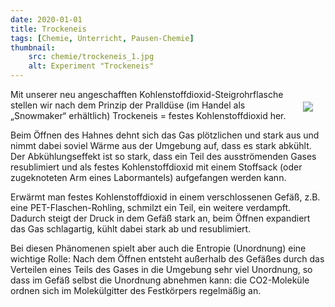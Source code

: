 ```yaml
---
date: 2020-01-01
title: Trockeneis
tags: [Chemie, Unterricht, Pausen-Chemie]
thumbnail: 
    src: chemie/trockeneis_1.jpg
    alt: Experiment "Trockeneis"
---
```


<div style="float:right; padding:20px"><img src="images/chemie/trockeneis_1.jpg"></div>

Mit unserer neu angeschafften Kohlenstoffdioxid-Steigrohrflasche stellen wir nach dem Prinzip der Pralldüse (im Handel als „Snowmaker“ erhältlich) Trockeneis = festes Kohlenstoffdioxid her.

Beim Öffnen des Hahnes dehnt sich das Gas plötzlichen und stark aus und nimmt dabei soviel Wärme aus der Umgebung auf, dass es stark abkühlt. Der Abkühlungseffekt ist so stark, dass ein Teil des ausströmenden Gases resublimiert und als festes Kohlenstoffdioxid mit einem Stoffsack (oder zugeknoteten Arm eines Labormantels) aufgefangen werden kann.

Erwärmt man festes Kohlenstoffdioxid in einem verschlossenen Gefäß, z.B. eine PET-Flaschen-Rohling, schmilzt ein Teil, ein weitere verdampft. Dadurch steigt der Druck in dem Gefäß stark an, beim Öffnen expandiert das Gas schlagartig, kühlt dabei stark ab und resublimiert. 

Bei diesen Phänomenen spielt aber auch die Entropie (Unordnung) eine wichtige Rolle: Nach dem Öffnen entsteht außerhalb des Gefäßes durch das Verteilen eines Teils des Gases in die Umgebung sehr viel Unordnung, so dass im Gefäß selbst die Unordnung abnehmen kann: die CO2-Moleküle ordnen sich im Molekülgitter des Festkörpers regelmäßig an.     